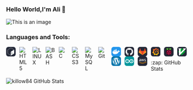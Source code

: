### Hello World,I'm Ali 👋
![This is an image](https://image.shutterstock.com/image-photo/image-260nw-2002592945.jpg)
<!--
**killow84/killow84** is a ✨ _special_ ✨ repository because its `README.md` (this file) appears on your GitHub profile.
Here are some ideas to get you started:

- 🔭 I’m currently working on Gecol
- 🌱 I’m currently learning Information Technology
- 👯 I’m looking to collaborate on Github
- 🤔 I’m looking for 
- 💬 Ask me about ...
- 📫 How to reach me: ...
- 😄 Pronouns: ...
- ⚡ Fun fact: ...
-->
### Languages and Tools:
<img align="left" alt="Bash" width="26px" src="https://github.com/tandpfun/skill-icons/raw/main/icons/Bash-Dark.svg" style="padding-right:10px;" />
<img align="left" alt="HTML5" width="26px" src="https://cdn.jsdelivr.net/gh/devicons/devicon/icons/html5/html5-original.svg" style="padding-right:10px;" />
<img align="left" alt="LINUX" width="26px" src="https://cdn.jsdelivr.net/gh/devicons/devicon/icons/linux/linux-original.svg" style="padding-right:10px;" />
<img align="left" alt="BASH" width="26px" src="https://cdn.jsdelivr.net/gh/devicons/devicon/icons/bash/bash-original.svg" style="padding-right:10px;" />
<img align="left" alt="C" width="26px" src="https://cdn.jsdelivr.net/gh/devicons/devicon/icons/c/c-original.svg" style="padding-right:10px;" />
<img align="left" alt="CSS3" width="26px" src="https://cdn.jsdelivr.net/gh/devicons/devicon/icons/css3/css3-original.svg" style="padding-right:10px;" />
<img align="left" alt="MySQL" width="26px" src="https://cdn.jsdelivr.net/gh/devicons/devicon/icons/mysql/mysql-original.svg" style="padding-right:10px;" />
<img align="left" alt="Git" width="26px" src="https://cdn.jsdelivr.net/gh/devicons/devicon/icons/git/git-original.svg" style="padding-right:10px;" />
<img align="left" alt="Docker" width="26px" src="https://github.com/tandpfun/skill-icons/raw/main/icons/Docker.svg" style="padding-right:10px;" />
<img align="left" alt="Github" width="26px" src="https://github.com/tandpfun/skill-icons/raw/main/icons/Github-Dark.svg" style="padding-right:10px;" />
<img align="left" alt="GitLab" width="26px" src="https://github.com/tandpfun/skill-icons/raw/main/icons/GitLab-Dark.svg" style="padding-right:10px;" />
<img align="left" alt="Grafana" width="26px" src="https://github.com/tandpfun/skill-icons/raw/main/icons/Grafana-Dark.svg" style="padding-right:10px;" />
<img align="left" alt="RaspberryPi" width="26px" src="https://github.com/tandpfun/skill-icons/raw/main/icons/RaspberryPi-Dark.svg" style="padding-right:10px;" />
<img align="left" alt="VIM" width="26px" src="https://github.com/tandpfun/skill-icons/raw/main/icons/VIM-Dark.svg" style="padding-right:10px;" />
<img align="left" alt="Wordpress" width="26px" src="https://github.com/tandpfun/skill-icons/raw/main/icons/Wordpress.svg" style="padding-right:10px;" />
<img align="left" alt="Arduino" width="26px" src="https://github.com/tandpfun/skill-icons/raw/main/icons/Arduino.svg" style="padding-right:10px;" />
<img align="left" alt="AWS" width="26px" src="https://github.com/tandpfun/skill-icons/raw/main/icons/AWS-Dark.svg" style="padding-right:10px;" />
<br></br>
  <summary>:zap: GitHub Stats</summary>
   <br />
  <img align="left" alt="killow84 GitHub Stats" src="https://github-readme-stats.vercel.app/api?username=killow84&show_icons=true&hide_border=false&title_color=ff652f&icon_color=FFE400&bg_color=09131B&text_color=ffffff&border_color=0c1a25" />

